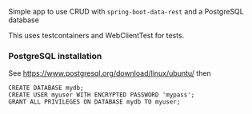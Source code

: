 Simple app to use CRUD with `spring-boot-data-rest` and a PostgreSQL database

This uses testcontainers and WebClientTest for tests.


### PostgreSQL installation
See https://www.postgresql.org/download/linux/ubuntu/
then
```
CREATE DATABASE mydb;
CREATE USER myuser WITH ENCRYPTED PASSWORD 'mypass';
GRANT ALL PRIVILEGES ON DATABASE mydb TO myuser;
```
